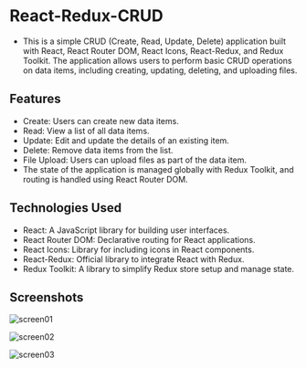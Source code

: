 # React-Redux-CRUD

- This is a simple CRUD (Create, Read, Update, Delete) application built with React, React Router DOM, React Icons, React-Redux, and Redux Toolkit. The application allows users to perform basic CRUD operations on data items, including creating, updating, deleting, and uploading files.

## Features

- Create: Users can create new data items.
- Read: View a list of all data items.
- Update: Edit and update the details of an existing item.
- Delete: Remove data items from the list.
- File Upload: Users can upload files as part of the data item.
- The state of the application is managed globally with Redux Toolkit, and routing is handled using React Router DOM.

## Technologies Used

- React: A JavaScript library for building user interfaces.
- React Router DOM: Declarative routing for React applications.
- React Icons: Library for including icons in React components.
- React-Redux: Official library to integrate React with Redux.
- Redux Toolkit: A library to simplify Redux store setup and manage state.

## Screenshots

![screen01](https://github.com/user-attachments/assets/f93e3fa9-5cd2-4034-bc31-2fa156444986)

![screen02](https://github.com/user-attachments/assets/29028475-370b-4065-a866-3e55247f793c)

![screen03](https://github.com/user-attachments/assets/4f1d31d7-cd5c-4a95-807c-7b6390163697)










